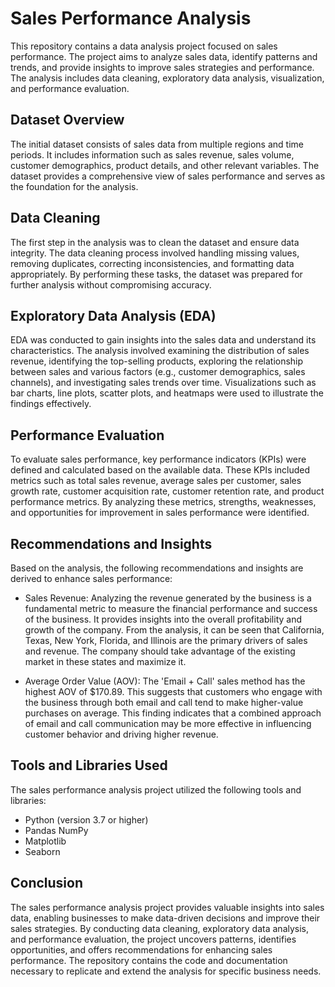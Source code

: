 # Sales Performance Analysis
This repository contains a data analysis project focused on sales performance. The project aims to analyze sales data, identify patterns and trends, and provide insights to improve sales strategies and performance. The analysis includes data cleaning, exploratory data analysis, visualization, and performance evaluation.

## Dataset Overview
The initial dataset consists of sales data from multiple regions and time periods. It includes information such as sales revenue, sales volume, customer demographics, product details, and other relevant variables. The dataset provides a comprehensive view of sales performance and serves as the foundation for the analysis.

## Data Cleaning
The first step in the analysis was to clean the dataset and ensure data integrity. The data cleaning process involved handling missing values, removing duplicates, correcting inconsistencies, and formatting data appropriately. By performing these tasks, the dataset was prepared for further analysis without compromising accuracy.

## Exploratory Data Analysis (EDA)
EDA was conducted to gain insights into the sales data and understand its characteristics. The analysis involved examining the distribution of sales revenue, identifying the top-selling products, exploring the relationship between sales and various factors (e.g., customer demographics, sales channels), and investigating sales trends over time. Visualizations such as bar charts, line plots, scatter plots, and heatmaps were used to illustrate the findings effectively.

## Performance Evaluation
To evaluate sales performance, key performance indicators (KPIs) were defined and calculated based on the available data. These KPIs included metrics such as total sales revenue, average sales per customer, sales growth rate, customer acquisition rate, customer retention rate, and product performance metrics. By analyzing these metrics, strengths, weaknesses, and opportunities for improvement in sales performance were identified.

## Recommendations and Insights
Based on the analysis, the following recommendations and insights are derived to enhance sales performance:

- Sales Revenue: Analyzing the revenue generated by the business is a fundamental metric to measure the financial performance and success of the business. It provides insights into the overall profitability and growth of the company. From the analysis, it can be seen that California, Texas, New York, Florida, and Illinois are the primary drivers of sales and revenue. The company should take advantage of the existing market in these states and maximize it.

- Average Order Value (AOV): The 'Email + Call' sales method has the highest AOV of $170.89. This suggests that customers who engage with the business through both email and call tend to make higher-value purchases on average. This finding indicates that a combined approach of email and call communication may be more effective in influencing customer behavior and driving higher revenue.

## Tools and Libraries Used
The sales performance analysis project utilized the following tools and libraries:

- Python (version 3.7 or higher)
- Pandas
NumPy
- Matplotlib
- Seaborn

## Conclusion
The sales performance analysis project provides valuable insights into sales data, enabling businesses to make data-driven decisions and improve their sales strategies. By conducting data cleaning, exploratory data analysis, and performance evaluation, the project uncovers patterns, identifies opportunities, and offers recommendations for enhancing sales performance. The repository contains the code and documentation necessary to replicate and extend the analysis for specific business needs.
